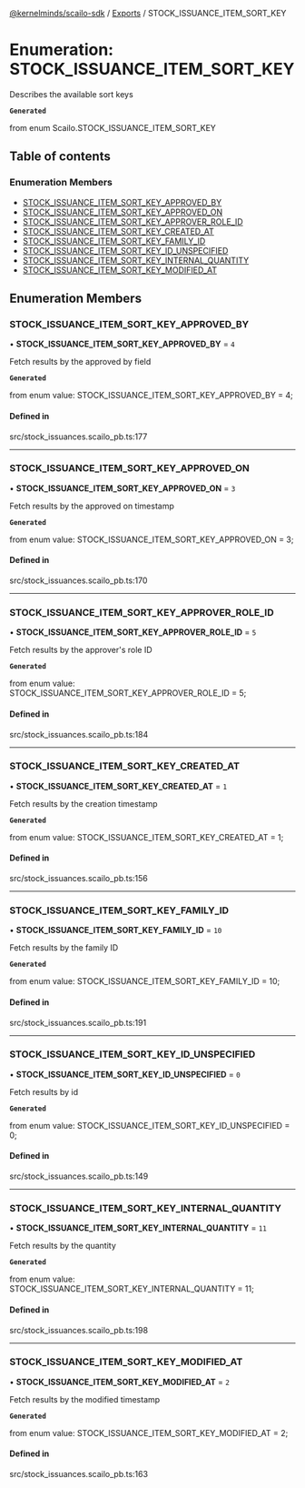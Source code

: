 [@kernelminds/scailo-sdk](../README.md) / [Exports](../modules.md) / STOCK\_ISSUANCE\_ITEM\_SORT\_KEY

# Enumeration: STOCK\_ISSUANCE\_ITEM\_SORT\_KEY

Describes the available sort keys

**`Generated`**

from enum Scailo.STOCK_ISSUANCE_ITEM_SORT_KEY

## Table of contents

### Enumeration Members

- [STOCK\_ISSUANCE\_ITEM\_SORT\_KEY\_APPROVED\_BY](STOCK_ISSUANCE_ITEM_SORT_KEY.md#stock_issuance_item_sort_key_approved_by)
- [STOCK\_ISSUANCE\_ITEM\_SORT\_KEY\_APPROVED\_ON](STOCK_ISSUANCE_ITEM_SORT_KEY.md#stock_issuance_item_sort_key_approved_on)
- [STOCK\_ISSUANCE\_ITEM\_SORT\_KEY\_APPROVER\_ROLE\_ID](STOCK_ISSUANCE_ITEM_SORT_KEY.md#stock_issuance_item_sort_key_approver_role_id)
- [STOCK\_ISSUANCE\_ITEM\_SORT\_KEY\_CREATED\_AT](STOCK_ISSUANCE_ITEM_SORT_KEY.md#stock_issuance_item_sort_key_created_at)
- [STOCK\_ISSUANCE\_ITEM\_SORT\_KEY\_FAMILY\_ID](STOCK_ISSUANCE_ITEM_SORT_KEY.md#stock_issuance_item_sort_key_family_id)
- [STOCK\_ISSUANCE\_ITEM\_SORT\_KEY\_ID\_UNSPECIFIED](STOCK_ISSUANCE_ITEM_SORT_KEY.md#stock_issuance_item_sort_key_id_unspecified)
- [STOCK\_ISSUANCE\_ITEM\_SORT\_KEY\_INTERNAL\_QUANTITY](STOCK_ISSUANCE_ITEM_SORT_KEY.md#stock_issuance_item_sort_key_internal_quantity)
- [STOCK\_ISSUANCE\_ITEM\_SORT\_KEY\_MODIFIED\_AT](STOCK_ISSUANCE_ITEM_SORT_KEY.md#stock_issuance_item_sort_key_modified_at)

## Enumeration Members

### STOCK\_ISSUANCE\_ITEM\_SORT\_KEY\_APPROVED\_BY

• **STOCK\_ISSUANCE\_ITEM\_SORT\_KEY\_APPROVED\_BY** = ``4``

Fetch results by the approved by field

**`Generated`**

from enum value: STOCK_ISSUANCE_ITEM_SORT_KEY_APPROVED_BY = 4;

#### Defined in

src/stock_issuances.scailo_pb.ts:177

___

### STOCK\_ISSUANCE\_ITEM\_SORT\_KEY\_APPROVED\_ON

• **STOCK\_ISSUANCE\_ITEM\_SORT\_KEY\_APPROVED\_ON** = ``3``

Fetch results by the approved on timestamp

**`Generated`**

from enum value: STOCK_ISSUANCE_ITEM_SORT_KEY_APPROVED_ON = 3;

#### Defined in

src/stock_issuances.scailo_pb.ts:170

___

### STOCK\_ISSUANCE\_ITEM\_SORT\_KEY\_APPROVER\_ROLE\_ID

• **STOCK\_ISSUANCE\_ITEM\_SORT\_KEY\_APPROVER\_ROLE\_ID** = ``5``

Fetch results by the approver's role ID

**`Generated`**

from enum value: STOCK_ISSUANCE_ITEM_SORT_KEY_APPROVER_ROLE_ID = 5;

#### Defined in

src/stock_issuances.scailo_pb.ts:184

___

### STOCK\_ISSUANCE\_ITEM\_SORT\_KEY\_CREATED\_AT

• **STOCK\_ISSUANCE\_ITEM\_SORT\_KEY\_CREATED\_AT** = ``1``

Fetch results by the creation timestamp

**`Generated`**

from enum value: STOCK_ISSUANCE_ITEM_SORT_KEY_CREATED_AT = 1;

#### Defined in

src/stock_issuances.scailo_pb.ts:156

___

### STOCK\_ISSUANCE\_ITEM\_SORT\_KEY\_FAMILY\_ID

• **STOCK\_ISSUANCE\_ITEM\_SORT\_KEY\_FAMILY\_ID** = ``10``

Fetch results by the family ID

**`Generated`**

from enum value: STOCK_ISSUANCE_ITEM_SORT_KEY_FAMILY_ID = 10;

#### Defined in

src/stock_issuances.scailo_pb.ts:191

___

### STOCK\_ISSUANCE\_ITEM\_SORT\_KEY\_ID\_UNSPECIFIED

• **STOCK\_ISSUANCE\_ITEM\_SORT\_KEY\_ID\_UNSPECIFIED** = ``0``

Fetch results by id

**`Generated`**

from enum value: STOCK_ISSUANCE_ITEM_SORT_KEY_ID_UNSPECIFIED = 0;

#### Defined in

src/stock_issuances.scailo_pb.ts:149

___

### STOCK\_ISSUANCE\_ITEM\_SORT\_KEY\_INTERNAL\_QUANTITY

• **STOCK\_ISSUANCE\_ITEM\_SORT\_KEY\_INTERNAL\_QUANTITY** = ``11``

Fetch results by the quantity

**`Generated`**

from enum value: STOCK_ISSUANCE_ITEM_SORT_KEY_INTERNAL_QUANTITY = 11;

#### Defined in

src/stock_issuances.scailo_pb.ts:198

___

### STOCK\_ISSUANCE\_ITEM\_SORT\_KEY\_MODIFIED\_AT

• **STOCK\_ISSUANCE\_ITEM\_SORT\_KEY\_MODIFIED\_AT** = ``2``

Fetch results by the modified timestamp

**`Generated`**

from enum value: STOCK_ISSUANCE_ITEM_SORT_KEY_MODIFIED_AT = 2;

#### Defined in

src/stock_issuances.scailo_pb.ts:163
